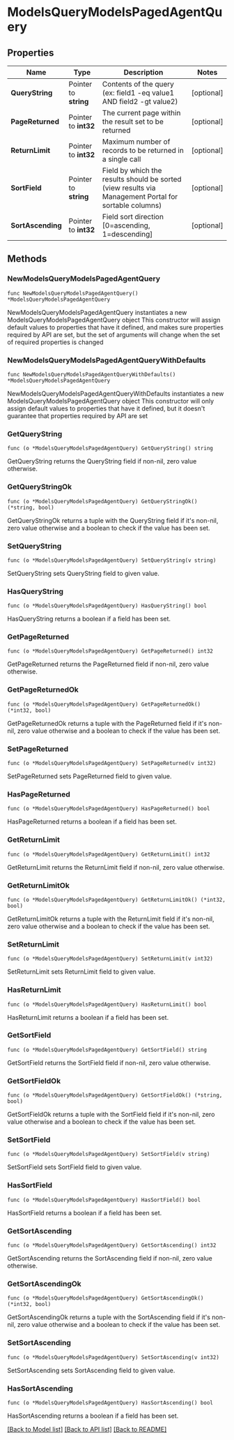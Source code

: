 # ModelsQueryModelsPagedAgentQuery

## Properties

Name | Type | Description | Notes
------------ | ------------- | ------------- | -------------
**QueryString** | Pointer to **string** | Contents of the query (ex: field1 -eq value1 AND field2 -gt value2) | [optional] 
**PageReturned** | Pointer to **int32** | The current page within the result set to be returned | [optional] 
**ReturnLimit** | Pointer to **int32** | Maximum number of records to be returned in a single call | [optional] 
**SortField** | Pointer to **string** | Field by which the results should be sorted (view results via Management Portal for sortable columns) | [optional] 
**SortAscending** | Pointer to **int32** | Field sort direction [0&#x3D;ascending, 1&#x3D;descending] | [optional] 

## Methods

### NewModelsQueryModelsPagedAgentQuery

`func NewModelsQueryModelsPagedAgentQuery() *ModelsQueryModelsPagedAgentQuery`

NewModelsQueryModelsPagedAgentQuery instantiates a new ModelsQueryModelsPagedAgentQuery object
This constructor will assign default values to properties that have it defined,
and makes sure properties required by API are set, but the set of arguments
will change when the set of required properties is changed

### NewModelsQueryModelsPagedAgentQueryWithDefaults

`func NewModelsQueryModelsPagedAgentQueryWithDefaults() *ModelsQueryModelsPagedAgentQuery`

NewModelsQueryModelsPagedAgentQueryWithDefaults instantiates a new ModelsQueryModelsPagedAgentQuery object
This constructor will only assign default values to properties that have it defined,
but it doesn't guarantee that properties required by API are set

### GetQueryString

`func (o *ModelsQueryModelsPagedAgentQuery) GetQueryString() string`

GetQueryString returns the QueryString field if non-nil, zero value otherwise.

### GetQueryStringOk

`func (o *ModelsQueryModelsPagedAgentQuery) GetQueryStringOk() (*string, bool)`

GetQueryStringOk returns a tuple with the QueryString field if it's non-nil, zero value otherwise
and a boolean to check if the value has been set.

### SetQueryString

`func (o *ModelsQueryModelsPagedAgentQuery) SetQueryString(v string)`

SetQueryString sets QueryString field to given value.

### HasQueryString

`func (o *ModelsQueryModelsPagedAgentQuery) HasQueryString() bool`

HasQueryString returns a boolean if a field has been set.

### GetPageReturned

`func (o *ModelsQueryModelsPagedAgentQuery) GetPageReturned() int32`

GetPageReturned returns the PageReturned field if non-nil, zero value otherwise.

### GetPageReturnedOk

`func (o *ModelsQueryModelsPagedAgentQuery) GetPageReturnedOk() (*int32, bool)`

GetPageReturnedOk returns a tuple with the PageReturned field if it's non-nil, zero value otherwise
and a boolean to check if the value has been set.

### SetPageReturned

`func (o *ModelsQueryModelsPagedAgentQuery) SetPageReturned(v int32)`

SetPageReturned sets PageReturned field to given value.

### HasPageReturned

`func (o *ModelsQueryModelsPagedAgentQuery) HasPageReturned() bool`

HasPageReturned returns a boolean if a field has been set.

### GetReturnLimit

`func (o *ModelsQueryModelsPagedAgentQuery) GetReturnLimit() int32`

GetReturnLimit returns the ReturnLimit field if non-nil, zero value otherwise.

### GetReturnLimitOk

`func (o *ModelsQueryModelsPagedAgentQuery) GetReturnLimitOk() (*int32, bool)`

GetReturnLimitOk returns a tuple with the ReturnLimit field if it's non-nil, zero value otherwise
and a boolean to check if the value has been set.

### SetReturnLimit

`func (o *ModelsQueryModelsPagedAgentQuery) SetReturnLimit(v int32)`

SetReturnLimit sets ReturnLimit field to given value.

### HasReturnLimit

`func (o *ModelsQueryModelsPagedAgentQuery) HasReturnLimit() bool`

HasReturnLimit returns a boolean if a field has been set.

### GetSortField

`func (o *ModelsQueryModelsPagedAgentQuery) GetSortField() string`

GetSortField returns the SortField field if non-nil, zero value otherwise.

### GetSortFieldOk

`func (o *ModelsQueryModelsPagedAgentQuery) GetSortFieldOk() (*string, bool)`

GetSortFieldOk returns a tuple with the SortField field if it's non-nil, zero value otherwise
and a boolean to check if the value has been set.

### SetSortField

`func (o *ModelsQueryModelsPagedAgentQuery) SetSortField(v string)`

SetSortField sets SortField field to given value.

### HasSortField

`func (o *ModelsQueryModelsPagedAgentQuery) HasSortField() bool`

HasSortField returns a boolean if a field has been set.

### GetSortAscending

`func (o *ModelsQueryModelsPagedAgentQuery) GetSortAscending() int32`

GetSortAscending returns the SortAscending field if non-nil, zero value otherwise.

### GetSortAscendingOk

`func (o *ModelsQueryModelsPagedAgentQuery) GetSortAscendingOk() (*int32, bool)`

GetSortAscendingOk returns a tuple with the SortAscending field if it's non-nil, zero value otherwise
and a boolean to check if the value has been set.

### SetSortAscending

`func (o *ModelsQueryModelsPagedAgentQuery) SetSortAscending(v int32)`

SetSortAscending sets SortAscending field to given value.

### HasSortAscending

`func (o *ModelsQueryModelsPagedAgentQuery) HasSortAscending() bool`

HasSortAscending returns a boolean if a field has been set.


[[Back to Model list]](../README.md#documentation-for-models) [[Back to API list]](../README.md#documentation-for-api-endpoints) [[Back to README]](../README.md)


